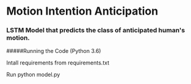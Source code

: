# Motion Intention Anticipation

### LSTM Model that predicts the class of anticipated human's motion.

#####Running the Code (Python 3.6)

Intall requirements from requirements.txt

Run
    python model.py
